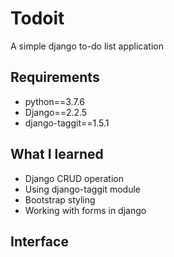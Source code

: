 # Todoit
A simple django to-do list application

## Requirements

- python==3.7.6
- Django==2.2.5
- django-taggit==1.5.1

## What I learned
- Django CRUD operation
- Using django-taggit module
- Bootstrap styling
- Working with forms in django

## Interface

